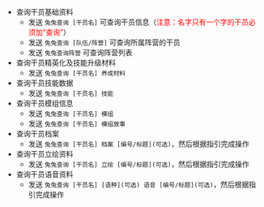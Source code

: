 - 查询干员基础资料
    - 发送 `兔兔查询 [干员名]` 可查询干员信息（<span style="color: red">注意：名字只有一个字的干员必须加“查询”</span>）
    - 发送 `兔兔查询 [队伍/阵营]` 可查询所属阵营的干员
    - 发送 `兔兔查询阵营` 可查询阵营列表
- 查询干员精英化及技能升级材料
    - 发送 `兔兔查询 [干员名] 养成材料`
- 查询干员技能数据
    - 发送 `兔兔查询 [干员名] 技能`
- 查询干员模组信息
    - 发送 `兔兔查询 [干员名] 模组`
    - 发送 `兔兔查询 [干员名] 模组故事`
- 查询干员档案
    - 发送 `兔兔查询 [干员名] 档案 [编号/标题](可选)`，然后根据指引完成操作
- 查询干员立绘资料
    - 发送 `兔兔查询 [干员名] 立绘 [编号/标题](可选)`，然后根据指引完成操作
- 查询干员语音资料
    - 发送 `兔兔查询 [干员名] [语种](可选) 语音 [编号/标题](可选)`，然后根据指引完成操作
